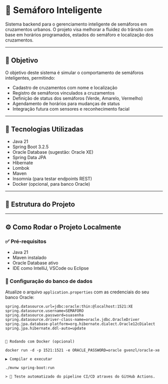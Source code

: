 # 🚦 Semáforo Inteligente

Sistema backend para o gerenciamento inteligente de semáforos em cruzamentos urbanos. O projeto visa melhorar a fluidez do trânsito com base em horários programados, estados do semáforo e localização dos cruzamentos.

---

## 📌 Objetivo

O objetivo deste sistema é simular o comportamento de semáforos inteligentes, permitindo:

- Cadastro de cruzamentos com nome e localização
- Registro de semáforos vinculados a cruzamentos
- Definição de status dos semáforos (Verde, Amarelo, Vermelho)
- Agendamento de horários para mudanças de status
- Integração futura com sensores e reconhecimento facial

---

## 🧰 Tecnologias Utilizadas

- Java 21  
- Spring Boot 3.2.5  
- Oracle Database (sugestão: Oracle XE)  
- Spring Data JPA  
- Hibernate  
- Lombok  
- Maven  
- Insomnia (para testar endpoints REST)  
- Docker (opcional, para banco Oracle)

---

## 📁 Estrutura do Projeto


---

## ⚙️ Como Rodar o Projeto Localmente

### ✅ Pré-requisitos

- Java 21
- Maven instalado
- Oracle Database ativo
- IDE como IntelliJ, VSCode ou Eclipse

### 🔧 Configuração do banco de dados

Atualize o arquivo `application.properties` com as credenciais do seu banco Oracle:

```properties
spring.datasource.url=jdbc:oracle:thin:@localhost:1521:XE
spring.datasource.username=SEMAFORO
spring.datasource.password=suasenha
spring.datasource.driver-class-name=oracle.jdbc.OracleDriver
spring.jpa.database-platform=org.hibernate.dialect.Oracle12cDialect
spring.jpa.hibernate.ddl-auto=update


🐳 Rodando com Docker (opcional)

docker run -d -p 1521:1521 -e ORACLE_PASSWORD=oracle gvenzl/oracle-xe

▶ Compilar e executar

./mvnw spring-boot:run

> 🔁 Teste automatizado do pipeline CI/CD atraves do GitHub Actions.

